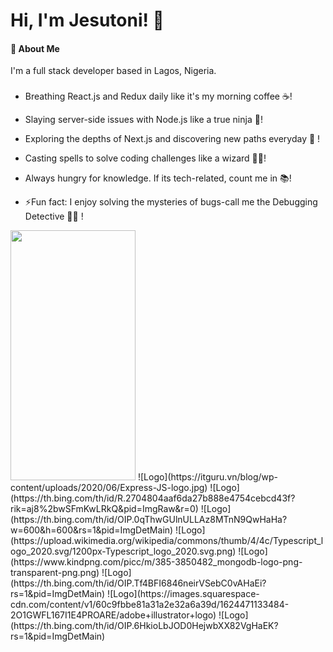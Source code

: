 
# Hi, I'm Jesutoni! 👋



#### 🚀 About Me
I'm a full stack developer based in Lagos, Nigeria.




###

-  Breathing React.js and Redux daily like it's my morning coffee ☕️!

-  Slaying server-side issues with Node.js like a true ninja  🥷!

- Exploring the depths of Next.js and discovering new paths everyday 🚀 !

- Casting spells to solve coding challenges like a wizard 🧙‍♂️!

- Always hungry for knowledge. If its tech-related, count me in 📚!

- ⚡Fun fact: I enjoy solving the mysteries of bugs-call me the Debugging Detective  🕵️‍♂️ !





<img src="https://www.pngitem.com/pimgs/m/24-241404_react-native-logo-svg-hd-png-download.png" width="200" height="400">
![Logo](https://itguru.vn/blog/wp-content/uploads/2020/06/Express-JS-logo.jpg)
![Logo](https://th.bing.com/th/id/R.2704804aaf6da27b888e4754cebcd43f?rik=aj8%2bwSFmKwLRkQ&pid=ImgRaw&r=0)
![Logo](https://th.bing.com/th/id/OIP.0qThwGUlnULLAz8MTnN9QwHaHa?w=600&h=600&rs=1&pid=ImgDetMain)
![Logo](https://upload.wikimedia.org/wikipedia/commons/thumb/4/4c/Typescript_logo_2020.svg/1200px-Typescript_logo_2020.svg.png)
![Logo](https://www.kindpng.com/picc/m/385-3850482_mongodb-logo-png-transparent-png.png)
![Logo](https://th.bing.com/th/id/OIP.Tf4BFI6846neirVSebC0vAHaEi?rs=1&pid=ImgDetMain)
![Logo](https://images.squarespace-cdn.com/content/v1/60c9fbbe81a31a2e32a6a39d/1624471133484-2O1GWFL167I1E4PROARE/adobe+illustrator+logo)
![Logo](https://th.bing.com/th/id/OIP.6HkioLbJOD0HejwbXX82VgHaEK?rs=1&pid=ImgDetMain)
